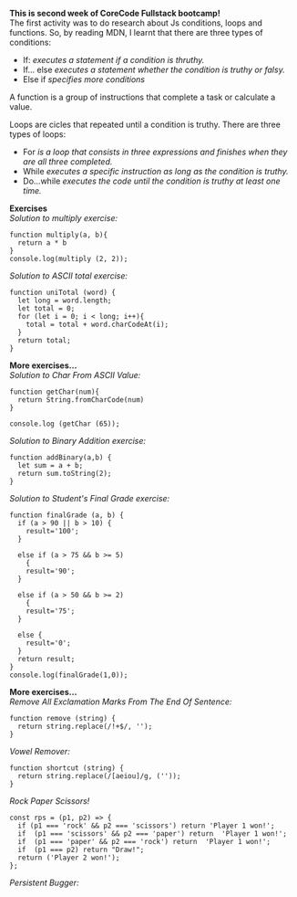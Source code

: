 **This is second week of CoreCode Fullstack bootcamp!**<br>
The first activity was to do research about Js conditions, loops and functions. So, by reading MDN, I learnt that there are three types of conditions:
- If: *executes a statement if a condition is thruthy.*
- If... else *executes a statement whether the condition is truthy or falsy.*
- Else if *specifies more conditions*<br>

A function is a group of instructions that complete a task or calculate a value.<br>

Loops are cicles that repeated until a condition is truthy. There are three types of loops:<br>
- For *is a loop that consists in three expressions and finishes when they are all three completed.*<br>
- While *executes a specific instruction as long as the condition is truthy.*<br>
- Do...while *executes the code until the condition is truthy at least one time.*<br>

**Exercises**<br>
*Solution to multiply exercise:*<br>
```
function multiply(a, b){
  return a * b
}
console.log(multiply (2, 2));
```
*Solution to ASCII total exercise:*<br>
```
function uniTotal (word) {
  let long = word.length;
  let total = 0;
  for (let i = 0; i < long; i++){
    total = total + word.charCodeAt(i);
  }
  return total;
}
```
**More exercises...**<br>
*Solution to Char From ASCII Value:*<br>
```
function getChar(num){
  return String.fromCharCode(num)
}

console.log (getChar (65));
```
*Solution to Binary Addition exercise:*<br>
```
function addBinary(a,b) {
  let sum = a + b;
  return sum.toString(2);
}
```
*Solution to Student's Final Grade exercise:*<br>
```
function finalGrade (a, b) {
  if (a > 90 || b > 10) {
    result='100';
  }
  
  else if (a > 75 && b >= 5)
    {
    result='90';
  }
  
  else if (a > 50 && b >= 2)
    {
    result='75';
  }
  
  else {
    result='0';
  }
  return result;
}
console.log(finalGrade(1,0)); 
```
**More exercises...**<br>
*Remove All Exclamation Marks From The End Of Sentence:*<br>
```
function remove (string) {  
  return string.replace(/!+$/, '');
}
```
*Vowel Remover:*<br>
```
function shortcut (string) {
  return string.replace(/[aeiou]/g, (''));
}
```
*Rock Paper Scissors!*<br>
```
const rps = (p1, p2) => {
  if (p1 === 'rock' && p2 === 'scissors') return 'Player 1 won!';
  if  (p1 === 'scissors' && p2 === 'paper') return  'Player 1 won!';
  if  (p1 === 'paper' && p2 === 'rock') return  'Player 1 won!';
  if  (p1 === p2) return "Draw!";
  return ('Player 2 won!');
};
```
*Persistent Bugger:*<br>
```
```



